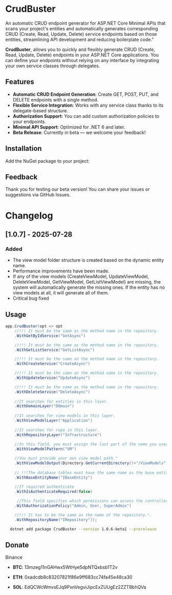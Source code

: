 # CrudBuster
An automatic CRUD endpoint generator for ASP.NET Core Minimal APIs that scans your project's entities and automatically generates corresponding CRUD (Create, Read, Update, Delete) service endpoints based on those entities, streamlining API development and reducing boilerplate code."

**CrudBuster**, allows you to quickly and flexibly generate CRUD (Create, Read, Update, Delete) endpoints in your ASP.NET Core applications. You can define your endpoints without relying on any interface by integrating your own service classes through delegates.

## Features
- **Automatic CRUD Endpoint Generation**: Create GET, POST, PUT, and DELETE endpoints with a single method.
- **Flexible Service Integration**: Works with any service class thanks to its delegate-based structure.
- **Authorization Support**: You can add custom authorization policies to your endpoints.
- **Minimal API Support**: Optimized for .NET 6 and later.
- **Beta Release**: Currently in beta — we welcome your feedback!

## Installation
Add the NuGet package to your project:

## Feedback
Thank you for testing our beta version! You can share your issues or suggestions via GitHub Issues.

# Changelog
## [1.0.7] - 2025-07-28
### Added
- The view model folder structure is created based on the dynamic entity name.
- Performance improvements have been made.
- If any of the view models (CreateViewModel, UpdateViewModel, DeleteViewModel, GetViewModel, GetListViewModel) are missing, the system will automatically generate the missing ones. If the entity has no view models at all, it will generate all of them.
- Critical bug fixed

## Usage
```csharp
app.CrudBuster(opt => opt
    //!!! It must be the same as the method name in the repository.
    .WithGetByIdService("GetAsync")

    //!!! It must be the same as the method name in the repository.
    .WithGetListService("GetListAsync")

    //!!! It must be the same as the method name in the repository.
    .WithCreateService("CreateAsync")

    //!!! It must be the same as the method name in the repository.
    .WithUpdateService("UpdateAsync")

    //!!! It must be the same as the method name in the repository.
    .WithDeleteService("DeleteAsync")
    
    //It searches for entities in this layer.
    .WithDomainLayer("DOmain")
    
    //It searches for view models in this layer.
    .WithViewModelLayer("Application")
    
    //It searches for repo in this layer.
    .WithRepositoryLayer("Infrastructure")
    
    //In this field, you must assign the last part of the name you used in your view model classes. For example: ProductCreate*ViewModel*, ProductCreate*VM*, ProductCreate*DTO*, or whatever naming convention you follow.
    .WithViewModelPattern("VM")

    //You must provide your own view model path."
    .WithViewModelOutput(Directory.GetCurrentDirectory()+"/ViewModels")
    
    // !!!The database tables must have the same name as the base entity class they inherit from.
    .WithBaseEntityName("IBaseEntity")
    
    //If required authenticate
    .WithIsAuthenticateRequired(false)

     //This field specifies which permissions can access the controller. You can set it to null
    .WithAuthorizationPolicy("Admin, User, SuperAdmin")

    //!!! It has to be the same as the name of the repository.".
    .WithRepositoryName("IRepository"));

```

```bash
  dotnet add package CrudBuster --version 1.0.6-beta1 --prerelease
```


## Donate
Binance
- **BTC**: 13mzeg11nGAHwx5WtHye5dpNTQxbsb1T2v

- **ETH**: 0xadcdb8c83207821f86e9ff683cc74fa45e48ca30

- **SOL**: EdQCWcWmvsEJq9PxnVegviJipcExZUUgEz2ZZTBbhQVa